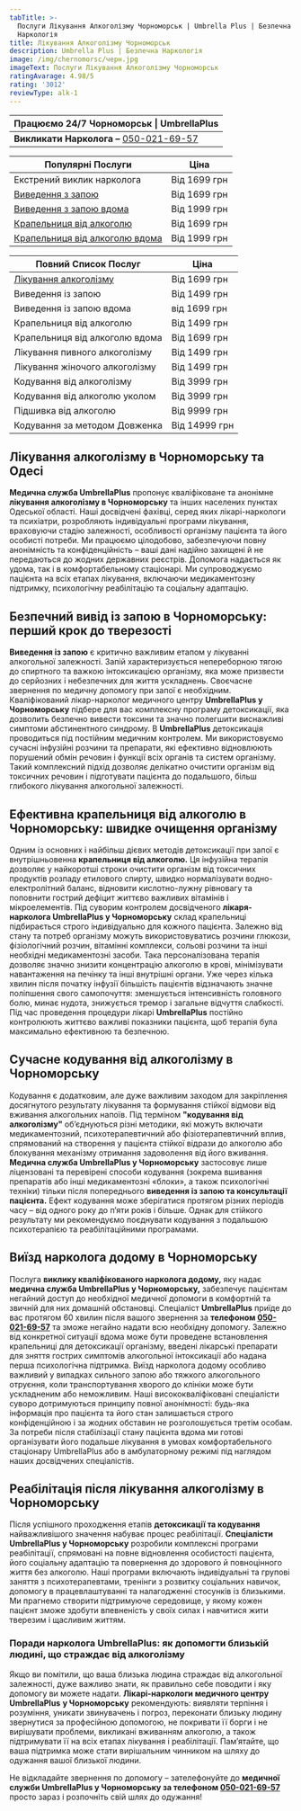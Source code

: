 ```yaml
---
tabTitle: >-
  Послуги Лікування Алкоголізму Чорноморськ | Umbrella Plus | Безпечна
  Наркологія
title: Лікування Алкоголізму Чорноморськ
description: Umbrella Plus | Безпечна Наркологія
image: /img/chernomorsc/черн.jpg
imageText: Послуги Лікування Алкоголізму Чорноморськ
ratingAvarage: 4.98/5
rating: '3012'
reviewType: alk-1
---
```


| Працюємо 24/7 Чорноморськ \| UmbrellaPlus                 |
| --------------------------------------------------------- |
| **Викликати Нарколога –** [050-021-69-57](tel:0500216957) |

| Популярні Послуги                                                              | Ціна         |
| ------------------------------------------------------------------------------ | ------------ |
| Екстрений виклик нарколога                                                     | Від 1699 грн |
| [Виведення з запою](vivod-iz-zapoia-chernomorsk-ua)                            | Від 1699 грн |
| [Виведення з запою вдома](Vivod-iz-zapoia-na-domy-chernomorsk-ua)              | Від 1999 грн |
| [Крапельниця від алкоголю](Kapelnica_ot_alkogola_chernomorsk-ua)               | Від 1699 грн |
| [Крапельниця від алкоголю вдома](Kapelnica_ot_alkogola_na_domy_chernomorsk_ua) | Від 1999 грн |

| Повний Список Послуг                                         | Ціна          |
| ------------------------------------------------------------ | ------------- |
| [Лікування алкоголізму](lechenie-alkogolizma-chernomorsk-ua) | Від 1699 грн  |
| Виведення із запою                                           | Від 1499 грн  |
| Виведення із запою вдома                                     | від 1699 грн  |
| Крапельниця від алкоголю                                     | Від 1499 грн  |
| Крапельниця від алкоголю вдома                               | Від 1699 грн  |
| Лікування пивного алкоголізму                                | Від 1499 грн  |
| Лікування жіночого алкоголізму                               | Від 1499 грн  |
| Кодування від алкоголізму                                    | Від 3999 грн  |
| Кодування від алкоголю уколом                                | Від 3999 грн  |
| Підшивка від алкоголю                                        | Від 9999 грн  |
| Кодування за методом Довженка                                | Від 14999 грн |

## Лікування алкоголізму в Чорноморську та Одесі

**Медична служба UmbrellaPlus** пропонує кваліфіковане та анонімне **лікування алкоголізму в Чорноморську** та інших населених пунктах Одеської області. Наші досвідчені фахівці, серед яких лікарі-наркологи та психіатри, розробляють індивідуальні програми лікування, враховуючи стадію залежності, особливості організму пацієнта та його особисті потреби. Ми працюємо цілодобово, забезпечуючи повну анонімність та конфіденційність – ваші дані надійно захищені й не передаються до жодних державних реєстрів. Допомога надається як удома, так і в комфортабельному стаціонарі. Ми супроводжуємо пацієнта на всіх етапах лікування, включаючи медикаментозну підтримку, психологічну реабілітацію та соціальну адаптацію.

## Безпечний вивід із запою в Чорноморську: перший крок до тверезості

**Виведення із запою** є критично важливим етапом у лікуванні алкогольної залежності. Запій характеризується непереборною тягою до спиртного та важкою інтоксикацією організму, яка може призвести до серйозних і небезпечних для життя ускладнень. Своєчасне звернення по медичну допомогу при запої є необхідним. Кваліфікований лікар-нарколог медичного центру **UmbrellaPlus у Чорноморську** підбере для вас комплексну програму детоксикації, яка дозволить безпечно вивести токсини та значно полегшити виснажливі симптоми абстинентного синдрому. В **UmbrellaPlus** детоксикація проводиться під постійним медичним контролем. Ми використовуємо сучасні інфузійні розчини та препарати, які ефективно відновлюють порушений обмін речовин і функції всіх органів та систем організму. Такий комплексний підхід дозволяє делікатно очистити організм від токсичних речовин і підготувати пацієнта до подальшого, більш глибокого лікування алкогольної залежності.

## Ефективна крапельниця від алкоголю в Чорноморську: швидке очищення організму

Одним із основних і найбільш дієвих методів детоксикації при запої є внутрішньовенна **крапельниця від алкоголю.** Ця інфузійна терапія дозволяє у найкоротші строки очистити організм від токсичних продуктів розпаду етилового спирту, швидко нормалізувати водно-електролітний баланс, відновити кислотно-лужну рівновагу та поповнити гострий дефіцит життєво важливих вітамінів і мікроелементів. Під суворим контролем досвідченого **лікаря-нарколога UmbrellaPlus у Чорноморську** склад крапельниці підбирається строго індивідуально для кожного пацієнта. Залежно від стану та потреб організму можуть використовуватись розчини глюкози, фізіологічний розчин, вітамінні комплекси, сольові розчини та інші необхідні медикаментозні засоби. Така персоналізована терапія дозволяє значно знизити концентрацію алкоголю в крові, мінімізувати навантаження на печінку та інші внутрішні органи. Уже через кілька хвилин після початку інфузії більшість пацієнтів відзначають значне поліпшення свого самопочуття: зменшується інтенсивність головного болю, минає нудота, знижується тремор і загальне відчуття слабкості. Під час проведення процедури лікарі **UmbrellaPlus** постійно контролюють життєво важливі показники пацієнта, щоб терапія була максимально ефективною та безпечною.

## Сучасне кодування від алкоголізму в Чорноморську

Кодування є додатковим, але дуже важливим заходом для закріплення досягнутого результату лікування та формування стійкої відмови від вживання алкогольних напоїв. Під терміном **"кодування від алкоголізму"** об’єднуються різні методики, які можуть включати медикаментозний, психотерапевтичний або фізіотерапевтичний вплив, спрямований на створення у пацієнта стійкої відрази до алкоголю або блокування механізму отримання задоволення від його вживання. **Медична служба UmbrellaPlus у Чорноморську** застосовує лише ліцензовані та перевірені способи кодування (зокрема вшивання препаратів або інші медикаментозні «блоки», а також психологічні техніки) тільки після попереднього **виведення із запою та консультації пацієнта.** Ефект кодування може зберігатися протягом різних періодів часу – від одного року до п’яти років і більше. Однак для стійкого результату ми рекомендуємо поєднувати кодування з подальшою психотерапією та реабілітаційними програмами.

## Виїзд нарколога додому в Чорноморську

Послуга **виклику кваліфікованого нарколога додому,** яку надає **медична служба UmbrellaPlus у Чорноморську,** забезпечує пацієнтам негайний доступ до необхідної медичної допомоги в комфортній та звичній для них домашній обстановці. Спеціаліст **UmbrellaPlus** приїде до вас протягом 60 хвилин після вашого звернення за **телефоном [050-021-69-57](tel:0500216957)** та зможе негайно надати всю необхідну допомогу. Залежно від конкретної ситуації вдома може бути проведене встановлення крапельниці для детоксикації організму, введені лікарські препарати для зняття гострих симптомів алкогольної інтоксикації або надана перша психологічна підтримка. Виїзд нарколога додому особливо важливий у випадках сильного запою або тяжкого алкогольного отруєння, коли транспортування хворого до клініки може бути ускладненим або неможливим. Наші висококваліфіковані спеціалісти суворо дотримуються принципу повної анонімності: будь-яка інформація про пацієнта та його стан залишається строго конфіденційною і за жодних обставин не розголошується третім особам. За потреби після стабілізації стану пацієнта вдома ми готові організувати його подальше лікування в умовах комфортабельного стаціонару UmbrellaPlus або в амбулаторному режимі під наглядом наших досвідчених спеціалістів.

## Реабілітація після лікування алкоголізму в Чорноморську

Після успішного проходження етапів **детоксикації та кодування** найважливішого значення набуває процес реабілітації. **Спеціалісти UmbrellaPlus у Чорноморську** розробили комплексні програми реабілітації, спрямовані на повне відновлення особистості пацієнта, його соціальну адаптацію та повернення до здорового й повноцінного життя без алкоголю. Наші програми включають індивідуальні та групові заняття з психотерапевтами, тренінги з розвитку соціальних навичок, допомогу в працевлаштуванні та налагодженні стосунків із близькими. Ми прагнемо створити підтримуюче середовище, у якому кожен пацієнт зможе здобути впевненість у своїх силах і навчитися жити тверезим і щасливим життям.

### Поради нарколога UmbrellaPlus: як допомогти близькій людині, що страждає від алкоголізму

Якщо ви помітили, що ваша близька людина страждає від алкогольної залежності, дуже важливо знати, як правильно себе поводити і яку допомогу ви можете надати. **Лікарі-наркологи медичного центру UmbrellaPlus** **у Чорноморську** рекомендують: виявляти терпіння і розуміння, уникати звинувачень і погроз, переконати близьку людину звернутися за професійною допомогою, не покривати її борги і не вирішувати проблеми, викликані вживанням алкоголю, а також підтримувати її на всіх етапах лікування і реабілітації. Пам’ятайте, що ваша підтримка може стати вирішальним чинником на шляху до одужання вашої близької людини.

Не відкладайте звернення по допомогу – зателефонуйте до **медичної служби UmbrellaPlus у Чорноморську за телефоном [050-021-69-57](tel:0500216957)** просто зараз і розпочніть свій шлях до одужання!
